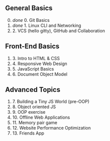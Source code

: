 <!DOCTYPE html>

<head>
    <meta charset="utf-8" />
    <title>Kottans Front-End Course</title>
    <meta name="description" content="Stage 0. Self-Study" />
    <link rel="stylesheet" href="https://maxcdn.bootstrapcdn.com/bootstrap/3.3.7/css/bootstrap.min.css" integrity="sha384-BVYiiSIFeK1dGmJRAkycuHAHRg32OmUcww7on3RYdg4Va+PmSTsz/K68vbdEjh4u" crossorigin="anonymous">
    <link href="https://fonts.googleapis.com/icon?family=Material+Icons" rel="stylesheet">
</head>

<body>
    <div>
        <h2>General Basics</h2>
        <ol class="list-group" start="0">
            <li class="list-group-item d-flex justify-content-between align-items-center">
                <i class="material-icons">done</i></span>
                0. Git Basics
            </li>
            <li class="list-group-item d-flex justify-content-between align-items-center">
                <i class="material-icons">done</i></span>
                1. Linux CLI and Networking
            </li>
            <li class="list-group-item d-flex justify-content-between align-items-center">
                <!-- <i class="material-icons">done</i></span> -->
                2. VCS (hello gitty), GitHub and Collaboration
            </li>
        </ol>
    </div>
    <div>
        <h2>Front-End Basics</h2>
        <ol class="list-group">
            <li class="list-group-item d-flex justify-content-between align-items-center">
                <!-- <i class="material-icons">done</i></span> -->
                3. Intro to HTML & CSS
            </li>
            <li class="list-group-item d-flex justify-content-between align-items-center">
                <!-- <i class="material-icons">done</i></span> -->
                4. Responsive Web Design
            </li>
            <li class="list-group-item d-flex justify-content-between align-items-center">
                <!-- <i class="material-icons">done</i></span> -->
                5. JavaScript Basics
            </li>
            <li class="list-group-item d-flex justify-content-between align-items-center">
                <!-- <i class="material-icons">done</i></span> -->
                6. Document Object Model
            </li>
        </ol>
    </div>
    <div>
        <h2>Advanced Topics</h2>
        <ol class="list-group">
            <li class="list-group-item d-flex justify-content-between align-items-center">
                <!-- <i class="material-icons">done</i></span> -->
                7. Building a Tiny JS World (pre-OOP)
            </li>
            <li class="list-group-item d-flex justify-content-between align-items-center">
                <!-- <i class="material-icons">done</i></span> -->
                8. Object oriented JS
            </li>
            <li class="list-group-item d-flex justify-content-between align-items-center">
                <!-- <i class="material-icons">done</i></span> -->
                9. OOP exercise
            </li>
            <li class="list-group-item d-flex justify-content-between align-items-center">
                <!-- <i class="material-icons">done</i></span> -->
                10. Offline Web Applications
            </li>
            <li class="list-group-item d-flex justify-content-between align-items-center">
                <!-- <i class="material-icons">done</i></span> -->
                11. Memory pair game
            </li>
            <li class="list-group-item d-flex justify-content-between align-items-center">
                <!-- <i class="material-icons">done</i></span> -->
                12. Website Performance Optimization
            </li>
            <li class="list-group-item d-flex justify-content-between align-items-center">
                <!-- <i class="material-icons">done</i></span> -->
                13. Friends App
            </li>
        </ol>
    </div>
</body>
</html>